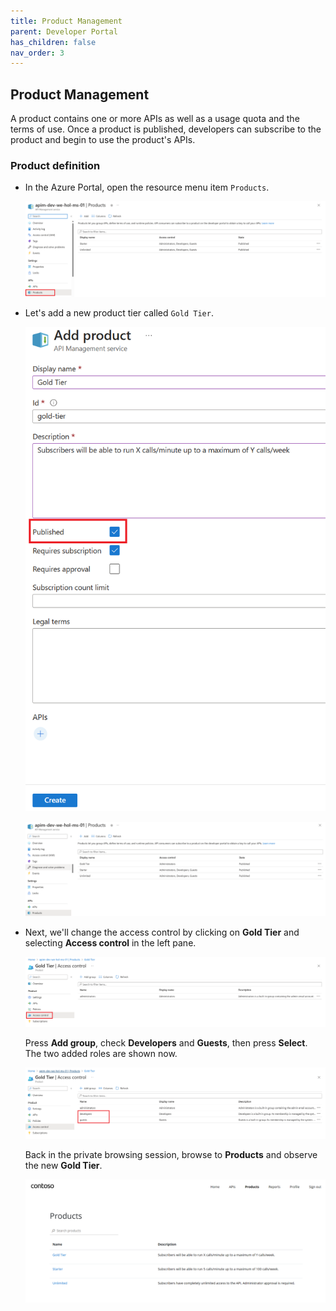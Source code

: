 ```yaml
---
title: Product Management
parent: Developer Portal
has_children: false
nav_order: 3
---
```



## Product Management

A product contains one or more APIs as well as a usage quota and the terms of use. Once a product is published, developers can subscribe to the product and begin to use the product's APIs.

### Product definition

- In the Azure Portal, open the resource menu item `Products`.

  ![APIM Products](../../assets/images/apim-products.png)

- Let's add a new product tier called `Gold Tier`. 

  ![APIM Add Product](../../assets/images/apim-add-product-1.png)

  ![APIM Add Product](../../assets/images/apim-add-product-2.png)

- Next, we'll change the access control by clicking on **Gold Tier** and selecting **Access control** in the left pane.

  ![APIM Add Product Access](../../assets/images/apim-add-product-access-1.png)

  Press **Add group**, check **Developers** and **Guests**, then press **Select**. The two added roles are shown now.

  ![APIM Add Product Access](../../assets/images/apim-add-product-access-2.png)

  Back in the private browsing session, browse to **Products** and observe the new **Gold Tier**. 

  ![APIM Developer Portal Added Product](../../assets/images/apim-developer-portal-added-product.png)